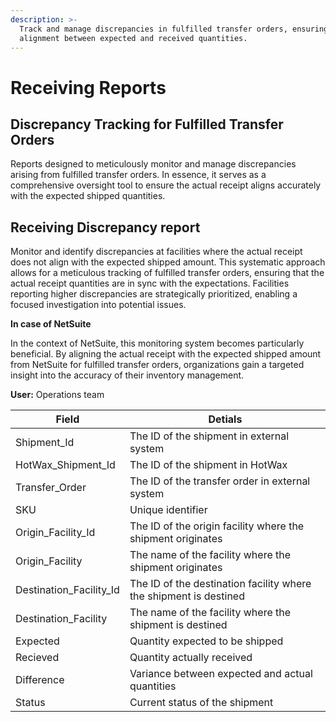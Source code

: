 ```yaml
---
description: >-
  Track and manage discrepancies in fulfilled transfer orders, ensuring precise
  alignment between expected and received quantities.
---
```


# Receiving Reports

## Discrepancy Tracking for Fulfilled Transfer Orders

Reports designed to meticulously monitor and manage discrepancies arising from fulfilled transfer orders. In essence, it serves as a comprehensive oversight tool to ensure the actual receipt aligns accurately with the expected shipped quantities.

## Receiving Discrepancy report

Monitor and identify discrepancies at facilities where the actual receipt does not align with the expected shipped amount. This systematic approach allows for a meticulous tracking of fulfilled transfer orders, ensuring that the actual receipt quantities are in sync with the expectations. Facilities reporting higher discrepancies are strategically prioritized, enabling a focused investigation into potential issues.

**In case of NetSuite**

In the context of NetSuite, this monitoring system becomes particularly beneficial. By aligning the actual receipt with the expected shipped amount from NetSuite for fulfilled transfer orders, organizations gain a targeted insight into the accuracy of their inventory management.

**User:** Operations team

| Field                     | Detials                                                           |
| ------------------------- | ----------------------------------------------------------------- |
| Shipment\_Id              | The ID of the shipment in external system                         |
| HotWax\_Shipment\_Id      | The ID of the shipment in HotWax                                  |
| Transfer\_Order           | The ID of the transfer order in external system                   |
| SKU                       | Unique identifier                                                 |
| Origin\_Facility\_Id      | The ID of the origin facility where the shipment originates       |
| Origin\_Facility          | The name of the facility where the shipment originates            |
| Destination\_Facility\_Id | The ID of the destination facility where the shipment is destined |
| Destination\_Facility     | The name of the facility where the shipment is destined           |
| Expected                  | Quantity expected to be shipped                                   |
| Recieved                  | Quantity actually received                                        |
| Difference                | Variance between expected and actual quantities                   |
| Status                    | Current status of the shipment                                    |
